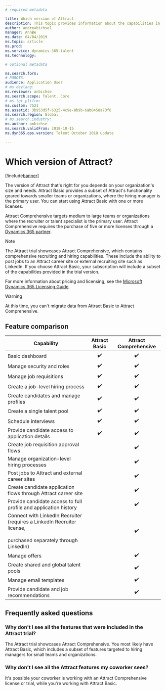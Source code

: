 ```yaml
---
# required metadata

title: Which version of Attract
description: This topic provides information about the capabilities in the different versions of Microsoft Dynamics 365 for Talent - Attract.
author: andreabichsel
manager: AnnBe
ms.date: 04/04/2019
ms.topic: article
ms.prod: 
ms.service: dynamics-365-talent
ms.technology: 

# optional metadata

ms.search.form: 
# ROBOTS: 
audience: Application User
# ms.devlang: 
ms.reviewer: anbichse
ms.search.scope: Talent, Core
# ms.tgt_pltfrm: 
ms.custom: 7521
ms.assetid: 3b953d5f-6325-4c9e-8b9b-6ab0458a73f8
ms.search.region: Global
# ms.search.industry: 
ms.author: anbichse
ms.search.validFrom: 2018-10-15
ms.dyn365.ops.version: Talent October 2018 update

---
```


# Which version of Attract?

[!include[banner](../includes/banner.md)]

The version of Attract that's right for you depends on your organization's size and needs. Attract Basic provides a subset of Attract's functionality geared towards smaller teams or organizations, where the hiring manager is the primary user. You can start using Attract Basic with one or more licenses.

Attract Comprehensive targets medium to large teams or organizations where the recruiter or talent specialist is the primary user. Attract Comprehensive requires the purchase of five or more licenses through a [Dynamics 365 partner](https://dynamics.microsoft.com/partners/find-a-partner/).

>[!NOTE]
>The Attract trial showcases Attract Comprehensive, which contains comprehensive recruiting and hiring capabilities. These include the ability to post jobs to an Attract career site or external recruiting site such as LinkedIn. If you choose Attract Basic, your subscription will include a subset of the capabilities provided in the trial version. 

For more information about pricing and licensing, see the [Microsoft Dynamics 365 Licensing Guide](https://go.microsoft.com/fwlink/?LinkId=866544).

>[!WARNING]
>At this time, you can't migrate data from Attract Basic to Attract Comprehensive.

## Feature comparison

| Capability | Attract Basic | Attract Comprehensive |
| ---------- | :-----------: | :-------------------: |
| Basic dashboard | :heavy_check_mark: | :heavy_check_mark: | 
| Manage security and roles | :heavy_check_mark: | :heavy_check_mark: | 
| Manage job requisitions | :heavy_check_mark: | :heavy_check_mark: | 
| Create a job-level hiring process | :heavy_check_mark: | :heavy_check_mark: | 
| Create candidates and manage profiles | :heavy_check_mark: | :heavy_check_mark: | 
| Create a single talent pool | :heavy_check_mark: | :heavy_check_mark: | 
| Schedule interviews | :heavy_check_mark: | :heavy_check_mark: | 
| Provide candidate access to application details | :heavy_check_mark: | :heavy_check_mark: | 
| Create job requisition approval flows | | :heavy_check_mark: | 
| Manage organization-level hiring processes | | :heavy_check_mark: | 
| Post jobs to Attract and external career sites | | :heavy_check_mark: | 
| Create candidate application flows through Attract career site | | :heavy_check_mark: | 
| Provide candidate access to full profile and application history | | :heavy_check_mark: | 
| Connect with LinkedIn Recruiter (requires a LinkedIn Recruiter license,<br></br>purchased separately through LinkedIn) | | :heavy_check_mark: | 
| Manage offers | | :heavy_check_mark: | 
| Create shared and global talent pools | | :heavy_check_mark: | 
| Manage email templates | | :heavy_check_mark: | 
| Provide candidate and job recommendations | | :heavy_check_mark: | 

## Frequently asked questions

### Why don't I see all the features that were included in the Attract trial?

The Attract trial showcases Attract Comprehensive. You most likely have Attract Basic, which includes a subset of features targeted to hiring managers for small teams and organizations.

### Why don't I see all the Attract features my coworker sees?

It's possible your coworker is working with an Attract Comprehensive license or trial, while you're working with Attract Basic.
